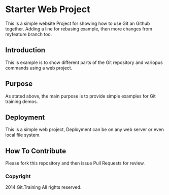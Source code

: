 # Starter Web Project

This is a simple website Project for showing how to use Git an Github together. Adding a line for rebasing example, then more changes from myfeature branch too.

## Introduction

This is example is to show different parts of the Git repository and variopus commands using a web project.
## Purpose


As stated above, the main purpose is to provide simple examples for Git training demos.
## Deployment

This is a simple web project, Deployment can be on any web server or even local file system.


## How To Contribute

Please fork this repository and then issue Pull Requests for
review.

### Copyright

2014 Git.Training All rights reserved.